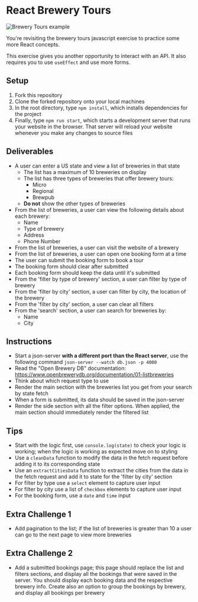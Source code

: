 # React Brewery Tours

![Brewery Tours example](./images/breweries-tour-react.gif)

You're revisiting the brewery tours javascript exercise to practice some more React concepts.

This exercise gives you another opportunity to interact with an API. It also requires you to use `useEffect` and use more forms.

## Setup

1. Fork this repository
2. Clone the forked repository onto your local machines
3. In the root directory, type `npm install`, which installs dependencies for the project
4. Finally, type `npm run start`, which starts a development server that runs your website in the browser. That server will reload your website whenever you make any changes to source files

## Deliverables

- A user can enter a US state and view a list of breweries in that state
	- The list has a maximum of 10 breweries on display
	- The list has three types of breweries that offer brewery tours:
		- Micro
		- Regional
		- Brewpub
	- **Do not** show the other types of breweries
- From the list of breweries, a user can view the following details about each brewery:
	- Name
	- Type of brewery
	- Address
	- Phone Number
- From the list of breweries, a user can visit the website of a brewery
- From the list of breweries, a user can open one booking form at a time
- The user can submit the booking form to book a tour
- The booking form should clear after submitted
- Each booking form should keep the data until it's submitted
- From the 'filter by type of brewery' section, a user can filter by type of brewery
- From the 'filter by city' section, a user can filter by city, the location of the brewery
- From the 'filter by city' section, a user can clear all filters
- From the 'search' section, a user can search for breweries by:
	- Name
	- City

## Instructions

- Start a json-server **with a different port than the React server**, use the following command `json-server --watch db.json -p 4000`
- Read the "Open Brewery DB" documentation: https://www.openbrewerydb.org/documentation/01-listbreweries
- Think about which request type to use
- Render the main section with the breweries list you get from your search by state fetch
- When a form is submitted, its data should be saved in the json-server
- Render the side section with all the filter options. When applied, the main section should immediately render the filtered list

## Tips

- Start with the logic first, use `console.log(state)` to check your logic is working; when the logic is working as expected move on to styling
- Use a `cleanData` function to modify the data in the fetch request before adding it to its corresponding state
- Use an `extractCitiesData` function to extract the cities from the data in the fetch request and add it to state for the 'filter by city' section
- For filter by type use a `select` element to capture user input
- For filter by city use a list of `checkbox` elements to capture user input
- For the booking form, use a `date` and `time` input

## Extra Challenge 1

- Add pagination to the list; if the list of breweries is greater than 10 a user can go to the next page to view more breweries

## Extra Challenge 2

- Add a submitted bookings page; this page should replace the list and filters sections, and display all the bookings that were saved in the server. You should display each booking data and the respective brewery info. Create also an option to group the bookings by brewery, and display all bookings per brewery
